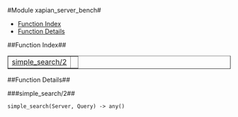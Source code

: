

#Module xapian_server_bench#
* [Function Index](#index)
* [Function Details](#functions)




<a name="index"></a>

##Function Index##


<table width="100%" border="1" cellspacing="0" cellpadding="2" summary="function index"><tr><td valign="top"><a href="#simple_search-2">simple_search/2</a></td><td></td></tr></table>


<a name="functions"></a>

##Function Details##

<a name="simple_search-2"></a>

###simple_search/2##




`simple_search(Server, Query) -> any()`

